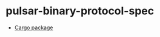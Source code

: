 # pulsar-binary-protocol-spec

* [Cargo package](https://crates.io/crates/pulsar-binary-protocol-spec)
